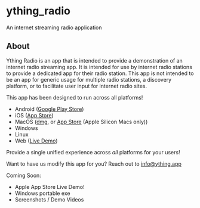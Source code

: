 # ything_radio

An internet streaming radio application

## About

Ything Radio is an app that is intended to provide a demonstration of an internet radio streaming app.
It is intended for use by internet radio stations to provide a dedicated app for their radio station.
This app is not intended to be an app for generic usage for multiple radio stations, a discovery platform,
or to facilitate user input for internet radio sites.

This app has been designed to run across all platforms!

- Android ([Google Play Store](https://play.google.com/store/apps/details?id=net.ything.radio.android))
- iOS ([App Store](https://apps.apple.com/us/app/ything-radio/id6701998815))
- MacOS ([dmg](https://generic.ything.app/ything_radio/2024_0923_ything_radio.dmg), or [App Store](https://apps.apple.com/us/app/ything-radio/id6701998815) (Apple Silicon Macs only))
- Windows
- Linux
- Web ([Live Demo](https://radio-demo.ything.app/))

Provide a single unified experience across *all* platforms for your users!

Want to have us modify this app for you? Reach out to info@ything.app

Coming Soon:

- Apple App Store Live Demo!
- Windows portable exe
- Screenshots / Demo Videos
